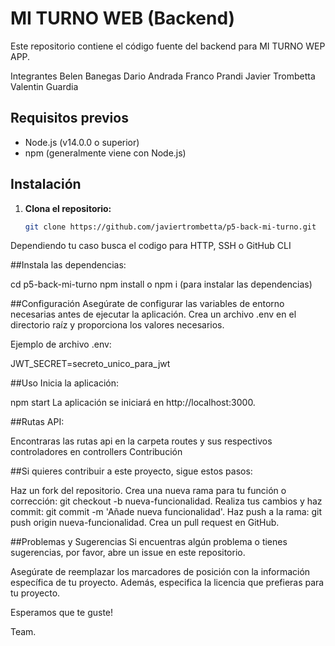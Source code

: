 # MI TURNO WEB (Backend)

Este repositorio contiene el código fuente del backend para MI TURNO WEP APP.

Integrantes
Belen Banegas
Dario Andrada
Franco Prandi
Javier Trombetta
Valentin Guardia


## Requisitos previos

- Node.js (v14.0.0 o superior)
- npm (generalmente viene con Node.js)

## Instalación

1. **Clona el repositorio:**

   ```bash
   git clone https://github.com/javiertrombetta/p5-back-mi-turno.git

Dependiendo tu caso busca el codigo para HTTP, SSH o GitHub CLI

##Instala las dependencias:


cd p5-back-mi-turno
npm install o npm i (para instalar las dependencias)

##Configuración
Asegúrate de configurar las variables de entorno necesarias antes de ejecutar la aplicación. Crea un archivo .env en el directorio raíz y proporciona los valores necesarios.

Ejemplo de archivo .env:


JWT_SECRET=secreto_unico_para_jwt


##Uso
Inicia la aplicación:


npm start
La aplicación se iniciará en http://localhost:3000.

##Rutas API:

Encontraras las rutas api en la carpeta routes y sus respectivos controladores en controllers
Contribución

##Si quieres contribuir a este proyecto, sigue estos pasos:

Haz un fork del repositorio.
Crea una nueva rama para tu función o corrección: git checkout -b nueva-funcionalidad.
Realiza tus cambios y haz commit: git commit -m 'Añade nueva funcionalidad'.
Haz push a la rama: git push origin nueva-funcionalidad.
Crea un pull request en GitHub.


##Problemas y Sugerencias
Si encuentras algún problema o tienes sugerencias, por favor, abre un issue en este repositorio.


Asegúrate de reemplazar los marcadores de posición con la información específica de tu proyecto. Además, especifica la licencia que prefieras para tu proyecto.

Esperamos que te guste!

Team.
